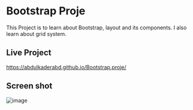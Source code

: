 # Bootstrap Proje
This Project is to learn about Bootstrap, layout and its components. I also learn about grid system. 
## Live Project
https://abdulkaderabd.github.io/Bootstrap.proje/ 
## Screen shot
![image](https://github.com/user-attachments/assets/821ca1b5-bdaa-4334-aa6d-e057117541f6)

